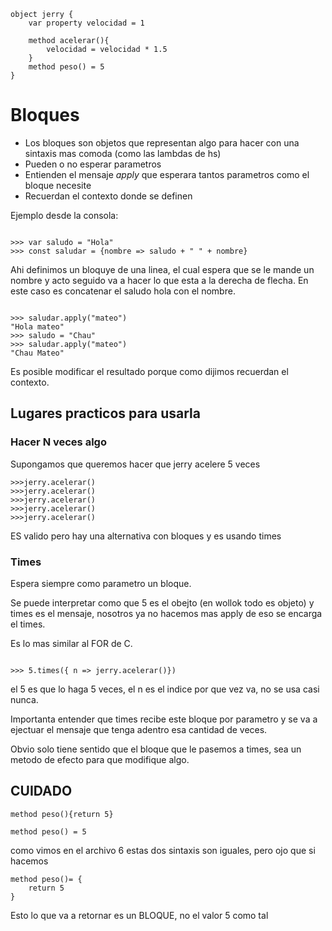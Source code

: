 
```wollok
object jerry {	
	var property velocidad = 1
	
	method acelerar(){
		velocidad = velocidad * 1.5
	}
	method peso() = 5
}
```

# Bloques

- Los bloques son objetos que representan algo para hacer con una sintaxis mas comoda (como las lambdas de hs)
- Pueden o no esperar parametros
- Entienden el mensaje *apply* que esperara tantos parametros como el bloque necesite
- Recuerdan el contexto donde se definen

Ejemplo desde la consola:

```wollok

>>> var saludo = "Hola"
>>> const saludar = {nombre => saludo + " " + nombre}

```

Ahi definimos un bloquye de una linea, el cual espera que se le mande un nombre y acto seguido va a hacer lo que esta a la derecha de flecha. En este caso es concatenar el saludo hola con el nombre.

```wollok

>>> saludar.apply("mateo")
"Hola mateo"
>>> saludo = "Chau"
>>> saludar.apply("mateo")
"Chau Mateo"

```

Es posible modificar el resultado porque como dijimos recuerdan el contexto.

## Lugares practicos para usarla

### Hacer N veces algo

Supongamos que queremos hacer que jerry acelere 5 veces

```wollok
>>>jerry.acelerar()
>>>jerry.acelerar()
>>>jerry.acelerar()
>>>jerry.acelerar()
>>>jerry.acelerar()
```

ES valido pero hay una alternativa con bloques y es usando times

### Times 

Espera siempre como parametro un bloque. 

Se puede interpretar como que 5 es el obejto (en wollok todo es objeto) y times es el mensaje, nosotros ya no hacemos mas apply de eso se encarga el times.

Es lo mas similar al FOR de C.

```wollok

>>> 5.times({ n => jerry.acelerar()})

```

el 5 es que lo haga 5 veces, el n es el indice por que vez va, no se usa casi nunca.

Importanta entender que times recibe este bloque por parametro y se va a ejectuar el mensaje que tenga adentro esa cantidad de veces.

Obvio solo tiene sentido que el bloque que le pasemos a times, sea un metodo de efecto para que modifique algo.

## CUIDADO

```wollok
method peso(){return 5}

method peso() = 5

```

como vimos en el archivo 6 estas dos sintaxis son iguales, pero ojo que si hacemos


```wollok
method peso()= {
    return 5
}

```
Esto lo que va a retornar es un BLOQUE, no el valor 5 como tal

